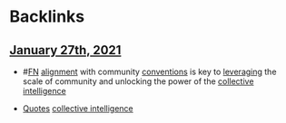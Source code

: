 
# Backlinks
## [January 27th, 2021](<January 27th, 2021.md>)
- #[FN](<FN.md>) [alignment](<alignment.md>) with community [conventions](<conventions.md>) is key to [leveraging](<leveraging.md>) the scale of community and unlocking the power of the [collective intelligence](<collective intelligence.md>)

- [Quotes](<Quotes.md>) [collective intelligence](<collective intelligence.md>)

